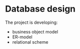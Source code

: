 # Database design

The project is developing:

- business object model
- ER-model
- relational scheme
